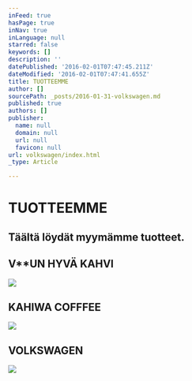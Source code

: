 ```yaml
---
inFeed: true
hasPage: true
inNav: true
inLanguage: null
starred: false
keywords: []
description: ''
datePublished: '2016-02-01T07:47:45.211Z'
dateModified: '2016-02-01T07:47:41.655Z'
title: TUOTTEEMME
author: []
sourcePath: _posts/2016-01-31-volkswagen.md
published: true
authors: []
publisher:
  name: null
  domain: null
  url: null
  favicon: null
url: volkswagen/index.html
_type: Article

---
```

# TUOTTEEMME

## Täältä löydät myymämme tuotteet.

## V\*\*UN HYVÄ KAHVI
![](https://s3-us-west-2.amazonaws.com/the-grid-img/p/14f2ad8d6ddee1dc44be49ccf576c44490460c6d.jpg)

## KAHIWA COFFFEE
![](https://s3-us-west-2.amazonaws.com/the-grid-img/p/40a105c455428df6d288d7fbe2d9aa7ed607ae3f.jpg)

## VOLKSWAGEN
![](https://s3-us-west-2.amazonaws.com/the-grid-img/p/1626f68579660d6111a3ce2a67f50eff3b41f6c8.jpg)